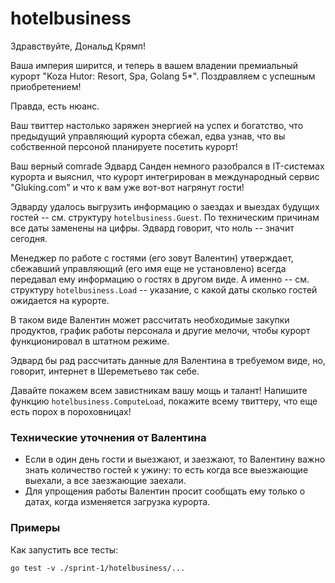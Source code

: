 # hotelbusiness

Здравствуйте, Дональд Крямп!

Ваша империя ширится, и теперь в вашем владении премиальный курорт "Koza Hutor: Resort, Spa, Golang 5*".
Поздравляем с успешным приобретением!

Правда, есть нюанс.

Ваш твиттер настолько заряжен энергией на успех и богатство, что предыдущий управляющий курорта сбежал,
едва узнав, что вы собственной персоной планируете посетить курорт!

Ваш верный comrade Эдвард Санден немного разобрался в IT-системах курорта и выяснил,
что курорт интегрирован в международный сервис "Gluking.com" и что к вам уже вот-вот нагрянут гости!

Эдварду удалось выгрузить информацию о заездах и выездах будущих гостей -- см. структуру `hotelbusiness.Guest`.
По техническим причинам все даты заменены на цифры. Эдвард говорит, что ноль -- значит сегодня.

Менеджер по работе с гостями (его зовут Валентин) утверждает, сбежавший управляющий (его имя еще не установлено)
всегда передавал ему информацию о гостях в другом виде. А именно -- см. структуру `hotelbusiness.Load` --
указание, с какой даты сколько гостей ожидается на курорте.

В таком виде Валентин может рассчитать необходимые закупки продуктов, график работы персонала и другие мелочи,
чтобы курорт функционировал в штатном режиме.

Эдвард бы рад рассчитать данные для Валентина в требуемом виде, но, говорит, интернет в Шереметьево так себе.

Давайте покажем всем завистникам вашу мощь и талант! Напишите функцию `hotelbusiness.ComputeLoad`,
покажите всему твиттеру, что еще есть порох в пороховницах!

### Технические уточнения от Валентина

* Если в один день гости и выезжают, и заезжают, то Валентину важно знать количество гостей к ужину: то есть когда все выезжающие выехали, а все заезжающие заехали.
* Для упрощения работы Валентин просит сообщать ему только о датах, когда изменяется загрузка курорта.

### Примеры

Как запустить все тесты:
```
go test -v ./sprint-1/hotelbusiness/...
```
